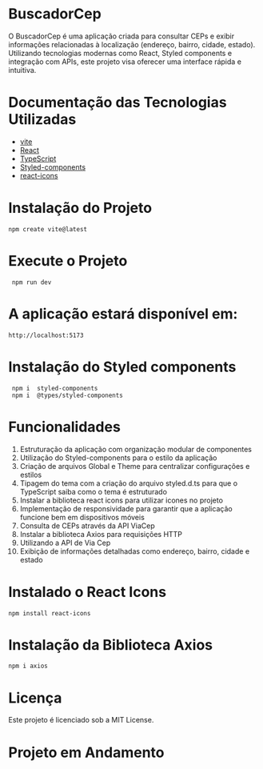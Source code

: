 # BuscadorCep

O BuscadorCep é uma aplicação criada para consultar CEPs e exibir informações relacionadas à localização (endereço, bairro, cidade, estado). Utilizando tecnologias modernas como React, Styled components e integração com APIs, este projeto visa oferecer uma interface rápida e intuitiva.

# Documentação das Tecnologias Utilizadas

  - [vite](https://vitejs.dev/)
  - [React](https://react.dev/)
  - [TypeScript](https://www.typescriptlang.org/)
  - [Styled-components](https://styled-components.com/)
  - [react-icons](https://react-icons.github.io/react-icons/)

# Instalação do Projeto

    npm create vite@latest

# Execute o Projeto

     npm run dev

# A aplicação estará disponível em:

    http://localhost:5173 

# Instalação do Styled components
     npm i  styled-components
     npm i  @types/styled-components
    


# Funcionalidades

1. Estruturação da aplicação com organização modular de componentes
2. Utilização do Styled-components para o estilo da aplicação
3. Criação de arquivos Global e Theme para centralizar configurações e estilos
4. Tipagem do tema com a criação do arquivo styled.d.ts para que o TypeScript saiba como o tema é estruturado
5. Instalar a biblioteca react icons para utilizar icones no projeto
6. Implementação de responsividade para garantir que a aplicação funcione bem em dispositivos móveis
7. Consulta de CEPs através da API ViaCep
8. Instalar a biblioteca Axios para requisições HTTP
9. Utilizando a API de Via Cep 
10. Exibição de informações detalhadas como endereço, bairro, cidade e estado



# Instalado o React Icons

    npm install react-icons

# Instalação da Biblioteca Axios
    npm i axios 

# Licença
Este projeto é licenciado sob a MIT License.


# Projeto em Andamento


